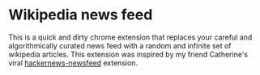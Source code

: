 # Wikipedia news feed
This is a quick and dirty chrome extension that replaces your careful and algorithmically curated news feed with a random and infinite set of wikipedia articles. This extension was inspired by my friend Catherine's viral [hackernews-newsfeed](https://github.com/yczeng/hackernews-newsfeed) extension. 